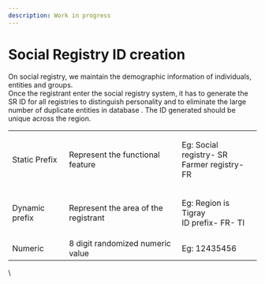 ```yaml
---
description: Work in progress
---
```


# Social Registry ID creation

On social registry, we maintain the demographic information of individuals, entities and groups.\
Once the registrant enter the social registry system, it has to generate the SR ID for all registries to distinguish personality and  to eliminate the  large number of duplicate entities in database . The  ID generated should be unique across the region.&#x20;



|                |                                      |                                                       |
| -------------- | ------------------------------------ | ----------------------------------------------------- |
| Static Prefix  | Represent the functional feature     | <p>Eg: Social registry- SR<br>Farmer registry- FR</p> |
| Dynamic prefix | Represent the area of the registrant | <p>Eg: Region is Tigray<br>ID prefix-  FR- TI</p>     |
| Numeric        | 8 digit randomized numeric value     | Eg: 12435456                                          |



\
